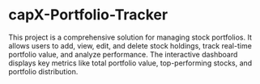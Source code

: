 # capX-Portfolio-Tracker
This project is a comprehensive solution for managing stock portfolios. It allows users to add, view, edit, and delete stock holdings, track real-time portfolio value, and analyze performance. The interactive dashboard displays key metrics like total portfolio value, top-performing stocks, and portfolio distribution.
